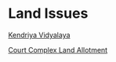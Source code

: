 # Land Issues

  

[Kendriya Vidyalaya](evernote:///view/23754112/s203/f837d1d2-684c-cb70-bd2a-3c8845a17f99/b7b34ab2-e280-5184-2401-bd357fba5b25)

[Court Complex Land Allotment](evernote:///view/23754112/s203/90a697d1-4037-b05f-d0e1-fb7c57dbef2c/b7b34ab2-e280-5184-2401-bd357fba5b25)